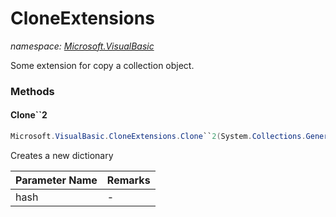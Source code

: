 ﻿# CloneExtensions
_namespace: <a href="#" onClick="load('/docs/Microsoft.VisualBasic/index.md')">Microsoft.VisualBasic</a>_

Some extension for copy a collection object.



### Methods

#### Clone``2
```csharp
Microsoft.VisualBasic.CloneExtensions.Clone``2(System.Collections.Generic.IDictionary{``0,``1})
```
Creates a new dictionary

|Parameter Name|Remarks|
|--------------|-------|
|hash|-|



